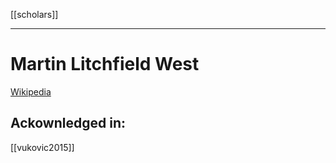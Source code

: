 [[scholars]]

---

# Martin Litchfield West
[Wikipedia](https://en.wikipedia.org/wiki/Martin-Litchfield-West)

## Ackownledged in:
[[vukovic2015]]